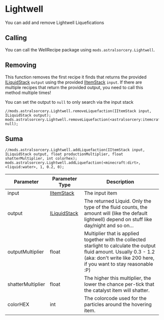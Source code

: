 # Lightwell

You can add and remove Lightwell Liquefications


## Calling
You can call the WellRecipe package using `mods.astralsorcery.Lightwell`.

## Removing
This function removes the first recipe it finds that returns the provided [ILiquidStack](/Vanilla/Liquids/ILiquidStack/) `output` using the provided [IItemStack](/Vanilla/Items/IItemStack/) `input`. If there are multiple recipes that return the provided output, you need to call this method multiple times!

You can set the output to `null` to only search via the input stack

```zenscript
//mods.astralsorcery.Lightwell.removeLiquefaction(IItemStack input, ILiquidStack output);
mods.astralsorcery.Lightwell.removeLiquefaction(<astralsorcery:itemcraftingcomponent:0>, null);
```

## Suma
```zenscript
//mods.astralsorcery.Lightwell.addLiquefaction(IItemStack input, ILiquidStack output, float productionMultiplier, float shatterMultiplier, int colorhex);
mods.astralsorcery.Lightwell.addLiquefaction(<minecraft:dirt>, <liquid:water>, 1, 0.2, 0);
```

| Parameter         | Parameter Type                                 | Description                                                                                                                                                                                  |
| ----------------- | ---------------------------------------------- | -------------------------------------------------------------------------------------------------------------------------------------------------------------------------------------------- |
| input             | [IItemStack](/Vanilla/Items/IItemStack/)       | The input item                                                                                                                                                                               |
| output            | [ILiquidStack](/Vanilla/Liquids/ILiquidStack/) | The returned Liquid. Only the type of the fluid counts, the amount will (like the default lightwell) depend on stuff like day/night and so on…                                               |
| outputMultiplier  | float                                          | Multiplier that is applied together with the collected starlight to calculate the output fluid amount. Usually 0.3 - 1.2 (aka: don't write like 200 here, if you want to stay reasonable :P) |
| shatterMultiplier | float                                          | The higher this multiplier, the lower the chance per-tick that the catalyst item will shatter.                                                                                               |
| colorHEX          | int                                            | The colorcode used for the particles around the hovering item.                                                                                                                               |